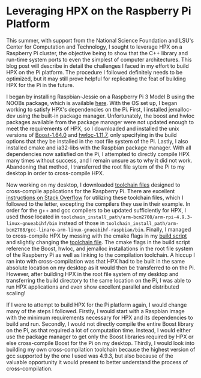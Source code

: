# Leveraging HPX on the Raspberry Pi Platform
This summer, with support from the National Science Foundation and LSU's Center for Computation and Technology, I sought to leverage HPX on a Raspberry Pi cluster, the objective being to show that the C++ library and run-time system ports to even the simplest of computer architectures. This blog post will describe in detail the challenges I faced in my effort to build HPX on the Pi platform. The procedure I followed definitely needs to be optimized, but it may still prove helpful for replicating the feat of building HPX for the Pi in the future.

I began by installing Raspbian-Jessie on a Raspberry Pi 3 Model B using the NOOBs package, which is available [here](https://www.raspberrypi.org/downloads/). With the OS set up, I began working to satisfy HPX's dependencies on the Pi. First, I installed jemalloc-dev using the built-in package manager. Unfortunately, the boost and hwloc packages available from the package manager were not updated enough to meet the requirements of HPX, so I downloaded and installed the unix versions of [Boost-1.64.0](http://www.boost.org/users/history/version_1_64_0.html) and [hwloc-1.11.7](https://www.open-mpi.org/software/hwloc/v1.11/), only specifying in the build options that they be installed in the root file system of the Pi. Lastly, I also installed cmake and ia32-libs with the Raspbian package manager. With all dependencies now satisfied on the Pi, I attempted to directly compile HPX many times without success, and I remain unsure as to why it did not work. Abandoning that method, I transferred the root file sytem of the Pi to my desktop in order to cross-compile HPX.

Now working on my desktop, I downloaded [toolchain files](https://github.com/raspberrypi/tools) designed to cross-compile applications for the Raspberry Pi. There are excellent [instructions on Stack Overflow](https://stackoverflow.com/questions/19162072/installing-raspberry-pi-cross-compiler/19269715#19269715?newreg=05dd30d7184d4c518e31a1d2789962b8) for utilizing these toolchain files, which I followed to the letter, excepting the compilers they use in their example. In order for the g++ and gcc compilers to be updated sufficiently for HPX, I used those located in `toolchain_install_path/arm-bcm2708/arm-rpi-4.9.3-linux-gnueabihf/bin` instead of those in `toolchain_install_path/arm-bcm2708/gcc-linaro-arm-linux-gnueabihf-raspbian/bin`. Finally, I managed to cross-compile HPX by messing with the cmake flags in my [build script](https://gist.github.com/JesseGoncalves/590fdc71456a7b78be88e020dcc03ccd#file-build_hpx_raspberry_pi_3-sh) and slightly changing the [toolchain file](https://gist.github.com/JesseGoncalves/590fdc71456a7b78be88e020dcc03ccd#file-pi-cmake). The cmake flags in the build script reference the Boost, hwloc, and jemalloc installations in the root file system of the Raspberry Pi as well as linking to the compilation toolchain. A hiccup I ran into with cross-compilation was that HPX had to be built in the same absolute location on my desktop as it would then be transferred to on the Pi. However, after building HPX in the root file system of my desktop and transferring the build directory to the same location on the Pi, I was able to run HPX applications and even show excellent parallel and distributed scaling!

If I were to attempt to build HPX for the Pi platform again, I would change many of the steps I followed. Firstly, I would start with a Raspbian image with the minimum requirements necessary for HPX and its dependencies to build and run. Secondly, I would not directly compile the entire Boost library on the Pi, as that required a lot of computation time. Instead, I would either use the package manager to get only the Boost libraries required by HPX or else cross-compile Boost for the Pi on my desktop. Thirdly, I would look into building my own cross-compilation toolchain because the highest version of gcc supported by the one I used was 4.9.3, but also because of the valuable opportunity it would present to better understand the process of cross-compilation.


